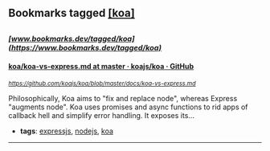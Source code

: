 ## Bookmarks tagged [[koa]](https://www.bookmarks.dev/search?q=[koa])

_<sup><sup>[www.bookmarks.dev/tagged/koa](https://www.bookmarks.dev/tagged/koa)</sup></sup>_
---
#### [koa/koa-vs-express.md at master · koajs/koa · GitHub](https://github.com/koajs/koa/blob/master/docs/koa-vs-express.md)
_<sup>https://github.com/koajs/koa/blob/master/docs/koa-vs-express.md</sup>_

Philosophically, Koa aims to "fix and replace node", whereas Express "augments node".
  Koa uses promises and async functions to rid apps of callback hell and simplify error handling.
  It exposes its...
* **tags**: [expressjs](../tagged/expressjs.md), [nodejs](../tagged/nodejs.md), [koa](../tagged/koa.md)
---
